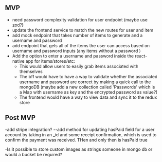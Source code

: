 ## MVP
- need password complexity validation for user endpoint (maybe use zod?)
- update the frontend service to match the new routes for user and item
- add mock endpoint that takes number of items to generate and a username and password
- add endpoint that gets all of the items the user can access based on username and password inputs (any items without a password )
- Add the option to enter a username and password inside the react-native app for items/stores/etc:
    - This would allow users to easily grab items associated with themselves
    - The bff would have to have a way to validate whether the associated username and password are correct by making a quick call to the mongoDB (maybe add a new collection called 'Passwords' which is a Map with username as key and the encrypted password as value?)
    - The frontend would have a way to view data and sync it to the redux store

## Post MVP
-add stripe integration?
    --add method for updating hasPaid field for a user account by taking in an _id and some receipt confirmation, which is used to confirm the payment was received.  THen and only then is hasPaid true

-Is it possible to store custom images as strings someone in mongo db or would a bucket be required?